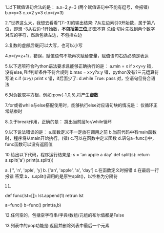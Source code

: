 1.以下赋值语句合法的是：
a.x=2,y=3  (两个赋值语句中不能有逗号，会报错)
b.x=y=3
c.x=2 y=3
d.x=(y=3)

2.“世界这么大，我想去看看”[7:-3]的输出结果:
  7从左边索引0开始数，属于第八位，即想
  -3从右边-1开始数，**不包括第三位**,即去不算
  总结:切片先找到两个数字对应的字符，然后包括左边，不包括右边

3.复数的虚部后缀j可以大写，也可以小写

4.x=(y=z+1)，错误，赋值语句不能再次赋给变量，赋值语句右边必须是表达

5.以下选项符合Python语法要求且能够正确执行的是：
a.min = x if x<y=y  错，没有else,且if判断条件不符合规则
b.max = x>y?x:y   错，python没有?三元运算符写法
c.if (x>y) print x  错，if后面少了:
d.while True: pass   对，空语句但符合语法 

6.对负数取平方根，例如:pow(-1,0,5),将产生**虚数**

7.for或者while与else搭配使用时，能够执行else对应语句块的情况是：
  仅循环正常结束时

8.关于break作用，正确的是：
  跳出当前层for/while循环

9.以下说法错误的是：
a.函数定义不一定放在调用之前
b.当前代码中有main函数时，程序将从main开始执行。(错)
c.可以在函数中定义函数
d.语句a=func()中，func函数可以没有返回值

10.给出以下代码，程序运行结果是:
s = 'an apple a day'
def split(s):
    return s.split('a')
print(s.split())

a. ['', 'n', 'pple', 'y]
b. ['an', 'apple', 'a', 'day']
c.在函数定义时报错
d.在最后一行报错
答案:b，s.split()调用的是原生split()，以空格为分隔符

11.
def func(lst=[]):
  lst.append(1)
  retrun lst

a=func()
b=func()
print(a,b)

12.任何空的，包括空字符串/字典/数组/元组的布尔值都是False

13.列表中的pop功能是:返回并删除列表中最后一个元素